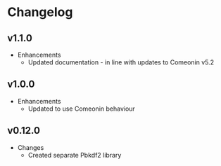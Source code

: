# Changelog

## v1.1.0

* Enhancements
  * Updated documentation - in line with updates to Comeonin v5.2

## v1.0.0

* Enhancements
  * Updated to use Comeonin behaviour

## v0.12.0

* Changes
  * Created separate Pbkdf2 library
